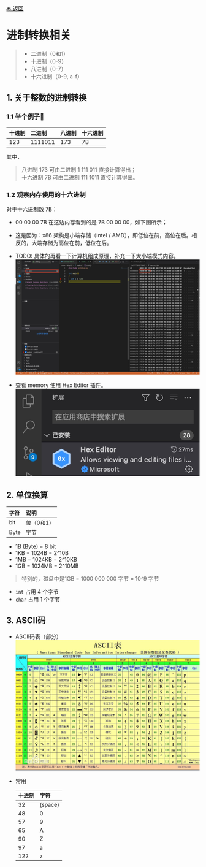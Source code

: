 [🔙 返回](../README.md)

# 进制转换相关

> - 二进制（0和1）
> - 十进制（0-9）
> - 八进制（0-7）
> - 十六进制（0-9, a-f） 

## 1. 关于整数的进制转换

### 1.1 举个例子🌰

  十进制 | 二进制   | 八进制 | 十六进制  
  :---  | :---    | :---  | :---  
  123   | 1111011 | 173   | 7B  

其中，<br >
> 八进制 173 可由二进制 1 111 011 直接计算得出；<br >
> 十六进制 7B 可由二进制 111 1011 直接计算得出。

### 1.2 观察内存使用的十六进制
  
  对于十六进制数 7B：

  - 00 00 00 7B 在这边内存看到的是 7B 00 00 00，如下图所示；
  - 这是因为：x86 架构是小端存储（Intel / AMD），即低位在前，高位在后。相反的，大端存储为高位在前，低位在后。
  - TODO: 具体的再看一下计算机组成原理，补充一下大小端模式内容。 <br>
  ![观察内存使用的十六进制](../img/note03/img01.png)

  - 查看 memory 使用 Hex Editor 插件。<br>
  ![Hex Editor](../img/note03/img02.png)

## 2. 单位换算

字符   | 说明
:---  | :--- 
bit   | 位（0和1）
Byte  | 字节

- 1B (Byte) = 8 bit
- 1KB = 1024B = 2^10B
- 1MB = 1024KB = 2^10KB
- 1GB = 1024MB = 2^10MB

<!-- 
  md输出上下标：
    1. 上标 2^10^
    2. 下表 a~0~ 
  然而，这个不适用上传到 github 中的 md 文件。
-->

> 特别的，磁盘中是1GB = 1000 000 000 字节 = 10^9 字节

- `int` 占用 4 个字节
- `char` 占用 1 个字节


## 3. ASCII码
- ASCII码表（部分） <br>
![ASCII码表（部分)](../img/note03/img03.png)

- 常用

  十进制|字符
  ---|---
  32 |(space)
  48 |0
  57 |9
  65 |A
  90 |Z
  97 |a
  122|z

